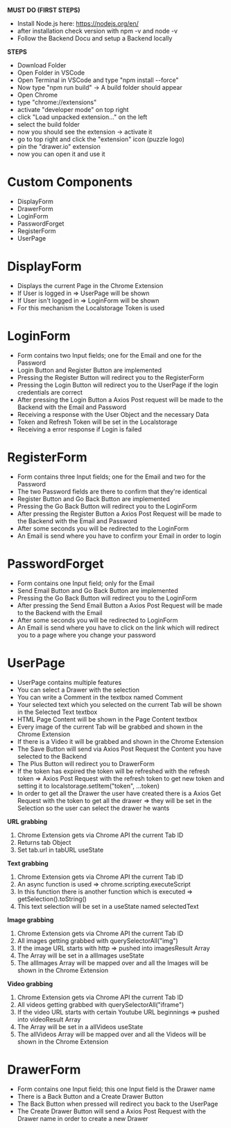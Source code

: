 **MUST DO (FIRST STEPS)**

- Install Node.js here: https://nodejs.org/en/
- after installation check version with npm -v and node -v
- Follow the Backend Docu and setup a Backend locally


**STEPS**

- Download Folder
- Open Folder in VSCode
- Open Terminal in VSCode and type "npm install --force"
- Now type "npm run build"
  -> A build folder should appear 
- Open Chrome
- type "chrome://extensions"
- activate "developer mode" on top right
- click "Load unpacked extension..." on the left
- select the build folder 
- now you should see the extension -> activate it
- go to top right and click the "extension" icon (puzzle logo)
- pin the "drawer.io" extension
- now you can open it and use it




# Custom Components
- DisplayForm
- DrawerForm
- LoginForm
- PasswordForget
- RegisterForm
- UserPage


# DisplayForm
- Displays the current Page in the Chrome Extension
- If User is logged in => UserPage will be shown
- If User isn't logged in => LoginForm will be shown
- For this mechanism the Localstorage Token is used


# LoginForm
- Form contains two Input fields; one for the Email and one for the Password
- Login Button and Register Button are implemented
- Pressing the Register Button will redirect you to the RegisterForm
- Pressing the Login Button will redirect you to the UserPage if the login credentials are correct
- After pressing the Login Button a Axios Post request will be made to the Backend with the Email and Password
- Receiving a response with the User Object and the necessary Data
- Token and Refresh Token will be set in the Localstorage
- Receiving a error response if Login is failed

# RegisterForm
- Form contains three Input fields; one for the Email and two for the Password
- The two Password fields are there to confirm that they're identical
- Register Button and Go Back Button are implemented
- Pressing the Go Back Button will redirect you to the LoginForm
- After pressing the Register Button a Axios Post Request will be made to the Backend with the Email and Password
- After some seconds you will be redirected to the LoginForm
- An Email is send where you have to confirm your Email in order to login

# PasswordForget
- Form contains one Input field; only for the Email
- Send Email Button and Go Back Button are implemented
- Pressing the Go Back Button will redirect you to the LoginForm
- After pressing the Send Email Button a Axios Post Request will be made to the Backend with the Email
- After some seconds you will be redirected to LoginForm
- An Email is send where you have to click on the link which will redirect you to a page where you change your password

# UserPage
- UserPage contains multiple features
- You can select a Drawer with the selection
- You can write a Comment in the textbox named Comment
- Your selected text which you selected on the current Tab will be shown in the Selected Text textbox
- HTML Page Content will be shown in the Page Content textbox
- Every image of the current Tab will be grabbed and shown in the Chrome Extension
- If there is a Video it will be grabbed and shown in the Chrome Extension
- The Save Button will send via Axios Post Request the Content you have selected to the Backend 
- The Plus Button will redirect you to DrawerForm
- If the token has expired the token will be refreshed with the refresh token => Axios Post Request with the refresh token to get new token and setting it to localstorage.setItem("token", ...token)
- In order to get all the Drawer the user have created there is a Axios Get Request with the token to get all the drawer => they will be set in the Selection so the user can select the drawer he wants


**URL grabbing**
1. Chrome Extension gets via Chrome API the current Tab ID
2. Returns tab Object
3. Set tab.url in tabURL useState

**Text grabbing**
1. Chrome Extension gets via Chrome API the current Tab ID
2. An async function is used => chrome.scripting.executeScript
3. In this function there is another function which is executed => getSelection().toString()
4. This text selection will be set in a useState named selectedText

**Image grabbing**
1. Chrome Extension gets via Chrome API the current Tab ID
2. All images getting grabbed with querySelectorAll("img")
3. If the image URL starts with http => pushed into imagesResult Array
3. The Array will be set in a allImages useState 
4. The allImages Array will be mapped over and all the Images will be shown in the Chrome Extension

**Video grabbing**
1. Chrome Extension gets via Chrome API the current Tab ID
2. All videos getting grabbed with querySelectorAll("iframe")
3. If the video URL starts with certain Youtube URL beginnings => pushed into videoResult Array
4. The Array will be set in a allVideos useState
5. The allVideos Array will be mapped over and all the Videos will be shown in the Chrome Extension


# DrawerForm
- Form contains one Input field; this one Input field is the Drawer name
- There is a Back Button and a Create Drawer Button
- The Back Button when pressed will redirect you back to the UserPage
- The Create Drawer Button will send a Axios Post Request with the Drawer name in order to create a new Drawer